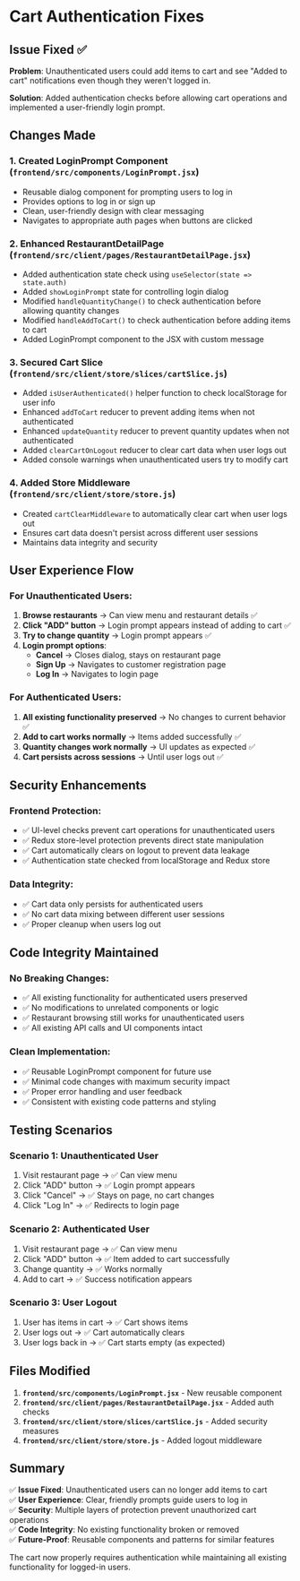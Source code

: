 # Cart Authentication Fixes

## Issue Fixed ✅

**Problem**: Unauthenticated users could add items to cart and see "Added to cart" notifications even though they weren't logged in.

**Solution**: Added authentication checks before allowing cart operations and implemented a user-friendly login prompt.

## Changes Made

### 1. **Created LoginPrompt Component** (`frontend/src/components/LoginPrompt.jsx`)
- Reusable dialog component for prompting users to log in
- Provides options to log in or sign up
- Clean, user-friendly design with clear messaging
- Navigates to appropriate auth pages when buttons are clicked

### 2. **Enhanced RestaurantDetailPage** (`frontend/src/client/pages/RestaurantDetailPage.jsx`)
- Added authentication state check using `useSelector(state => state.auth)`
- Added `showLoginPrompt` state for controlling login dialog
- Modified `handleQuantityChange()` to check authentication before allowing quantity changes
- Modified `handleAddToCart()` to check authentication before adding items to cart
- Added LoginPrompt component to the JSX with custom message

### 3. **Secured Cart Slice** (`frontend/src/client/store/slices/cartSlice.js`)
- Added `isUserAuthenticated()` helper function to check localStorage for user info
- Enhanced `addToCart` reducer to prevent adding items when not authenticated
- Enhanced `updateQuantity` reducer to prevent quantity updates when not authenticated
- Added `clearCartOnLogout` reducer to clear cart data when user logs out
- Added console warnings when unauthenticated users try to modify cart

### 4. **Added Store Middleware** (`frontend/src/client/store/store.js`)
- Created `cartClearMiddleware` to automatically clear cart when user logs out
- Ensures cart data doesn't persist across different user sessions
- Maintains data integrity and security

## User Experience Flow

### **For Unauthenticated Users:**
1. **Browse restaurants** → Can view menu and restaurant details ✅
2. **Click "ADD" button** → Login prompt appears instead of adding to cart ✅
3. **Try to change quantity** → Login prompt appears ✅
4. **Login prompt options**:
   - **Cancel** → Closes dialog, stays on restaurant page
   - **Sign Up** → Navigates to customer registration page
   - **Log In** → Navigates to login page

### **For Authenticated Users:**
1. **All existing functionality preserved** → No changes to current behavior ✅
2. **Add to cart works normally** → Items added successfully ✅
3. **Quantity changes work normally** → UI updates as expected ✅
4. **Cart persists across sessions** → Until user logs out ✅

## Security Enhancements

### **Frontend Protection:**
- ✅ UI-level checks prevent cart operations for unauthenticated users
- ✅ Redux store-level protection prevents direct state manipulation
- ✅ Cart automatically clears on logout to prevent data leakage
- ✅ Authentication state checked from localStorage and Redux store

### **Data Integrity:**
- ✅ Cart data only persists for authenticated users
- ✅ No cart data mixing between different user sessions
- ✅ Proper cleanup when users log out

## Code Integrity Maintained

### **No Breaking Changes:**
- ✅ All existing functionality for authenticated users preserved
- ✅ No modifications to unrelated components or logic
- ✅ Restaurant browsing still works for unauthenticated users
- ✅ All existing API calls and UI components intact

### **Clean Implementation:**
- ✅ Reusable LoginPrompt component for future use
- ✅ Minimal code changes with maximum security impact
- ✅ Proper error handling and user feedback
- ✅ Consistent with existing code patterns and styling

## Testing Scenarios

### **Scenario 1: Unauthenticated User**
1. Visit restaurant page → ✅ Can view menu
2. Click "ADD" button → ✅ Login prompt appears
3. Click "Cancel" → ✅ Stays on page, no cart changes
4. Click "Log In" → ✅ Redirects to login page

### **Scenario 2: Authenticated User**
1. Visit restaurant page → ✅ Can view menu
2. Click "ADD" button → ✅ Item added to cart successfully
3. Change quantity → ✅ Works normally
4. Add to cart → ✅ Success notification appears

### **Scenario 3: User Logout**
1. User has items in cart → ✅ Cart shows items
2. User logs out → ✅ Cart automatically clears
3. User logs back in → ✅ Cart starts empty (as expected)

## Files Modified

1. **`frontend/src/components/LoginPrompt.jsx`** - New reusable component
2. **`frontend/src/client/pages/RestaurantDetailPage.jsx`** - Added auth checks
3. **`frontend/src/client/store/slices/cartSlice.js`** - Added security measures
4. **`frontend/src/client/store/store.js`** - Added logout middleware

## Summary

✅ **Issue Fixed**: Unauthenticated users can no longer add items to cart  
✅ **User Experience**: Clear, friendly prompts guide users to log in  
✅ **Security**: Multiple layers of protection prevent unauthorized cart operations  
✅ **Code Integrity**: No existing functionality broken or removed  
✅ **Future-Proof**: Reusable components and patterns for similar features  

The cart now properly requires authentication while maintaining all existing functionality for logged-in users.
